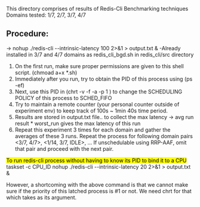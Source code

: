This directory comprises of results of Redis-Cli Benchmarking techniques
Domains tested: 1/7, 2/7, 3/7, 4/7

Procedure:
---------
-> nohup ./redis-cli --intrinsic-latency 100 2>&1 > output.txt &
-Already installed in 3/7 and 4/7 domains as redis_cli_bgd.sh in redis_cli/src directory
1. On the first run, make sure proper permissions are given to this shell script. (chmoad a+x *.sh)
2. Immediately after you run, try to obtain the PID of this process using (ps -ef)
3. Next, use this PID in (chrt -v -f -a -p 1 <PID>) to change the SCHEDULING POLICY of this process to SCHED_FIFO
4. Try to maintain a remote counter (your personal counter outside of experiment env) to keep track of 100s ~ 1min 40s time period.
5. Results are stored in output.txt file.. to collect the max latency -> avg run result * worst_run gives the max latency of this run
6. Repeat this experiment 3 times for each domain and gather the averages of these 3 runs.
Repeat the process for following domain pairs <3/7, 4/7>, <1/14, 3/7, IDLE>, ... 
If unschedulable using RRP-AAF, omit that pair and proceed with the next pair.

<mark> To run redis-cli process without having to know its PID to bind it to a CPU </mark> 
taskset -c CPU_ID nohup ./redis-cli --intrinsic-latency 20 2>&1 > output.txt &

However, a shortcoming with the above command is that we cannot make sure if the priority of this latched process is #1 or not. 
We need chrt for that which takes <PID> as its argument. 
